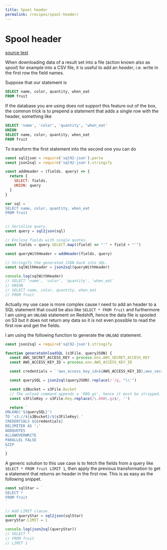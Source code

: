 ```yaml
---
title: Spool header
permalink: /recipes/spool-header/
---
```


# Spool header

[source test](https://github.com/fibo/SQL92-JSON/blob/master/test/recipes/spool-header.js)

When downloading data of a result set into a file (action known also as *spool*)
for example into a CSV file, it is useful to add an *header*, i.e. write
in the first row the field names.

Suppose that our statement is

```sql
SELECT name, color, quantity, when_eat
FROM fruit
```

If the database you are using does not support this feature out of the box,
the common trick is to prepend a statement that adds a single row with the
header, something like

```sql
SELECT 'name', 'color', 'quantity', 'when_eat'
UNION
SELECT name, color, quantity, when_eat
FROM fruit
```

To transform the first statement into the second one you can do

```javascript
const sql2json = require('sql92-json').parse
const json2sql = require('sql92-json').stringify

const addHeader = (fields, query) => {
  return {
    SELECT: fields,
    UNION: query
  }
}

var sql = `
SELECT name, color, quantity, when_eat
FROM fruit
`

// Serialize query.
const query = sql2json(sql)

// Enclose fields with single quotes.
const fields = query.SELECT.map((field) => "'" + field + "'")

const queryWithHeader = addHeader(fields, query)

// Stringify the generated JSON back into SQL.
const sqlWithHeader = json2sql(queryWithHeader)

console.log(sqlWithHeader)
// SELECT 'name', 'color', 'quantity', 'when_eat'
// UNION
// SELECT name, color, quantity, when_eat
// FROM fruit
```

Actually my use case is more complex cause I need to add an header to a
SQL statement that could be also like `SELECT * FROM fruit` and
furthermore I am using an `UNLOAD` statement on Redshift, hence the data
file is spooled on S3 but it does not return any data so it is not even
possible to read the first row and get the fields.

I am using the following function to generate the `UNLOAD` statement.

```javascript
const json2sql = require('sql92-json').stringify

function generateUnloadSQL (s3File, queryJSON) {
  const AWS_SECRET_ACCESS_KEY = process.env.AWS_SECRET_ACCESS_KEY
  const AWS_ACCESS_KEY_ID = process.env.AWS_ACCESS_KEY_ID

  const credentials = `'aws_access_key_id=${AWS_ACCESS_KEY_ID};aws_secret_access_key=${AWS_SECRET_ACCESS_KEY}'`

  const querySQL = json2sql(queryJSON).replace(/'/g, "\\'")

  const s3Bucket = s3File.Bucket
  // The unload command appends a '000.gz', hence it must be stripped.
  const s3FileKey = s3File.Key.replace(/\.000\.gz$/, '')

  return `
UNLOAD('${querySQL}')
TO 's3://${s3Bucket}/${s3FileKey}.'
CREDENTIALS ${credentials}
DELIMITER AS ';'
ADDQUOTES
ALLOWOVERWRITE
PARALLEL FALSE
GZIP
`
}
```

A generic solution to this use case is to fetch the fields from a query
like `SELECT * FROM fruit LIMIT 1`, then apply the previous transformation
to get a statement that returns an header in the first row.
This is as easy as the following snippet.

```javascript
const sqlStar = `
SELECT *
FROM fruit
`

// Add LIMIT clause.
const queryStar = sql2json(sqlStar)
queryStar.LIMIT = 1

console.log(json2sql(queryStar))
// SELECT *
// FROM fruit
// LIMIT 1
```

